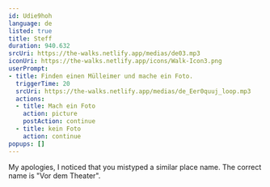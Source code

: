 ```yaml
---
id: Udie9hoh
language: de
listed: true
title: Steff
duration: 940.632
srcUri: https://the-walks.netlify.app/medias/de03.mp3
iconUri: https://the-walks.netlify.app/icons/Walk-Icon3.png
userPrompt:
- title: Finden einen Mülleimer und mache ein Foto.
  triggerTime: 20
  srcUri: https://the-walks.netlify.app/medias/de_Eer0quuj_loop.mp3
  actions:
  - title: Mach ein Foto
    action: picture
    postAction: continue
  - title: kein Foto
    action: continue
popups: []
---
```

My apologies, I noticed that you mistyped a similar place name. The correct name is "Vor dem Theater".
